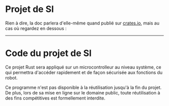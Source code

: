 # Projet de SI

Rien à dire, la doc parlera d'elle-même quand publié sur [crates.io](https://crates.io/), mais au cas où regardez en dessous :

********************************

# Code du projet de SI 

Ce projet Rust sera appliqué sur un microcontrolleur au niveau système, ce qui permettra d'accéder rapidement et de façon sécurisée aux fonctions du robot.

Ce programme n'est pas disponible à la réutilisation jusqu'à la fin du projet. De plus, lors de sa mise en ligne sur le domaine public,
toute réutilisation à des fins compétitives est formellement interdite.

